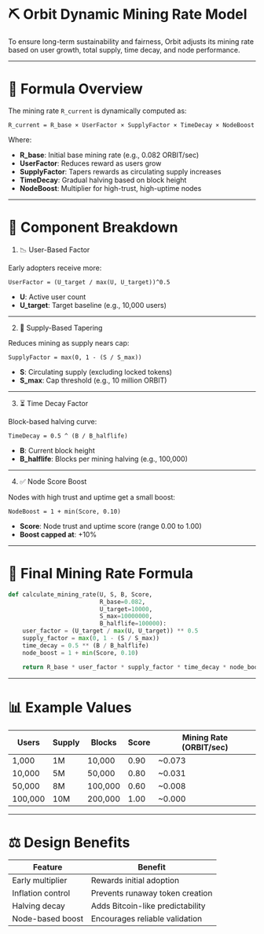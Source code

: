 # ⛏️ Orbit Dynamic Mining Rate Model

To ensure long-term sustainability and fairness, Orbit adjusts its mining rate based on user growth, total supply, time decay, and node performance.

---

# 📀 Formula Overview

The mining rate `R_current` is dynamically computed as:

```
R_current = R_base × UserFactor × SupplyFactor × TimeDecay × NodeBoost
```

Where:

* **R\_base**: Initial base mining rate (e.g., 0.082 ORBIT/sec)
* **UserFactor**: Reduces reward as users grow
* **SupplyFactor**: Tapers rewards as circulating supply increases
* **TimeDecay**: Gradual halving based on block height
* **NodeBoost**: Multiplier for high-trust, high-uptime nodes

---

# 🧲 Component Breakdown

1. 📉 User-Based Factor

Early adopters receive more:

```
UserFactor = (U_target / max(U, U_target))^0.5
```

* **U**: Active user count
* **U\_target**: Target baseline (e.g., 10,000 users)

---

2. 💸 Supply-Based Tapering

Reduces mining as supply nears cap:

```
SupplyFactor = max(0, 1 - (S / S_max))
```

* **S**: Circulating supply (excluding locked tokens)
* **S\_max**: Cap threshold (e.g., 10 million ORBIT)

---

3. ⏳ Time Decay Factor

Block-based halving curve:

```
TimeDecay = 0.5 ^ (B / B_halflife)
```

* **B**: Current block height
* **B\_halflife**: Blocks per mining halving (e.g., 100,000)

---

4. ✅ Node Score Boost

Nodes with high trust and uptime get a small boost:

```
NodeBoost = 1 + min(Score, 0.10)
```

* **Score**: Node trust and uptime score (range 0.00 to 1.00)
* **Boost capped at**: +10%

---

# 🔢 Final Mining Rate Formula

```python
def calculate_mining_rate(U, S, B, Score,
                          R_base=0.082,
                          U_target=10000,
                          S_max=10000000,
                          B_halflife=100000):
    user_factor = (U_target / max(U, U_target)) ** 0.5
    supply_factor = max(0, 1 - (S / S_max))
    time_decay = 0.5 ** (B / B_halflife)
    node_boost = 1 + min(Score, 0.10)

    return R_base * user_factor * supply_factor * time_decay * node_boost
```

---

# 📊 Example Values

| Users   | Supply | Blocks  | Score | Mining Rate (ORBIT/sec) |
| ------- | ------ | ------- | ----- | ----------------------- |
| 1,000   | 1M     | 10,000  | 0.90  | \~0.073                 |
| 10,000  | 5M     | 50,000  | 0.80  | \~0.031                 |
| 50,000  | 8M     | 100,000 | 0.60  | \~0.008                 |
| 100,000 | 10M    | 200,000 | 1.00  | \~0.000                 |

---

# ⚖️ Design Benefits

| Feature           | Benefit                          |
| ----------------- | -------------------------------- |
| Early multiplier  | Rewards initial adoption         |
| Inflation control | Prevents runaway token creation  |
| Halving decay     | Adds Bitcoin-like predictability |
| Node-based boost  | Encourages reliable validation   |
